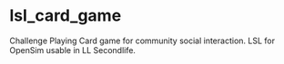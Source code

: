 # lsl_card_game
Challenge Playing Card game for community social interaction.  LSL for OpenSim usable in LL Secondlife.

